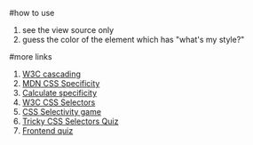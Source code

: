 #how to use

1. see the view source only
1. guess the color of the element which has "what's my style?"

#more links

1. [W3C cascading](http://www.w3.org/TR/CSS2/cascade.html)
1. [MDN CSS Specificity](https://developer.mozilla.org/en-US/docs/Web/CSS/Specificity)
1. [Calculate specificity](http://specificity.keegan.st/)
1. [W3C CSS Selectors](http://www.w3.org/TR/CSS21/selector.html)
1. [CSS Selectivity game](http://flukeout.github.io/)
1. [Tricky CSS Selectors Quiz](http://milanlandaverde.com/css-quiz)
1. [Frontend quiz](http://davidshariff.com/quiz/)
